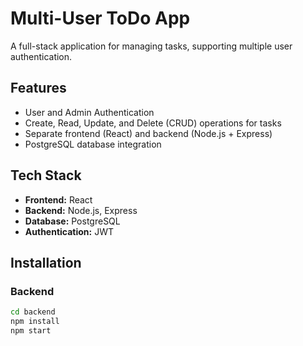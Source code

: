 # Multi-User ToDo App

A full-stack application for managing tasks, supporting multiple user authentication.

## Features

- User and Admin Authentication
- Create, Read, Update, and Delete (CRUD) operations for tasks
- Separate frontend (React) and backend (Node.js + Express)
- PostgreSQL database integration

## Tech Stack

- **Frontend:** React
- **Backend:** Node.js, Express
- **Database:** PostgreSQL
- **Authentication:** JWT

## Installation

### Backend
```bash
cd backend
npm install
npm start
